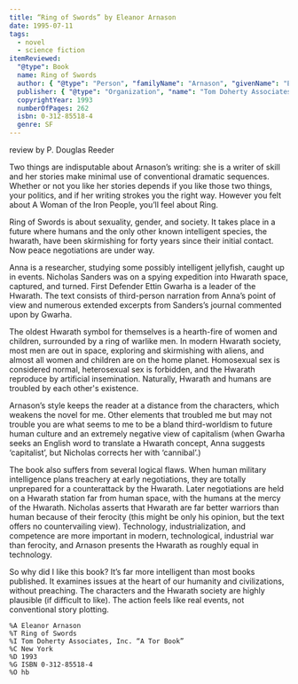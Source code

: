 ```yaml
---
title: “Ring of Swords” by Eleanor Arnason
date: 1995-07-11
tags:
  - novel
  - science fiction
itemReviewed:
  "@type": Book
  name: Ring of Swords
  author: { "@type": "Person", "familyName": "Arnason", "givenName": "Eleanor" }
  publisher: { "@type": "Organization", "name": "Tom Doherty Associates, Inc." }
  copyrightYear: 1993
  numberOfPages: 262
  isbn: 0-312-85518-4
  genre: SF
---
```


review by P. Douglas Reeder

Two things are indisputable about Arnason’s writing: she is a writer of skill and her stories make minimal use of conventional dramatic sequences. Whether or not you like her stories depends if you like those two things, your politics, and if her writing strokes you the right way. However you felt about A Woman of the Iron People, you’ll feel about Ring.

Ring of Swords is about sexuality, gender, and society. It takes place in a future where humans and the only other known intelligent species, the hwarath, have been skirmishing for forty years since their initial contact. Now peace negotiations are under way.

Anna is a researcher, studying some possibly intelligent jellyfish, caught up in events. Nicholas Sanders was on a spying expedition into Hwarath space, captured, and turned. First Defender Ettin Gwarha is a leader of the Hwarath. The text consists of third-person narration from Anna’s point of view and numerous extended excerpts from Sanders’s journal commented upon by Gwarha.

The oldest Hwarath symbol for themselves is a hearth-fire of women and children, surrounded by a ring of warlike men. In modern Hwarath society, most men are out in space, exploring and skirmishing with aliens, and almost all women and children are on the home planet. Homosexual sex is considered normal, heterosexual sex is forbidden, and the Hwarath reproduce by artificial insemination. Naturally, Hwarath and humans are troubled by each other's existence.

Arnason’s style keeps the reader at a distance from the characters, which weakens the novel for me. Other elements that troubled me but may not trouble you are what seems to me to be a bland third-worldism to future human culture and an extremely negative view of capitalism (when Gwarha seeks an English word to translate a Hwarath concept, Anna suggests ‘capitalist’, but Nicholas corrects her with ‘cannibal’.)

The book also suffers from several logical flaws. When human military intelligence plans treachery at early negotiations, they are totally unprepared for a counterattack by the Hwarath. Later negotiations are held on a Hwarath station far from human space, with the humans at the mercy of the Hwarath. Nicholas asserts that Hwarath are far better warriors than human because of their ferocity (this might be only his opinion, but the text offers no countervailing view). Technology, industrialization, and competence are more important in modern, technological, industrial war than ferocity, and Arnason presents the Hwarath as roughly equal in technology.

So why did I like this book? It’s far more intelligent than most books published. It examines issues at the heart of our humanity and civilizations, without preaching. The characters and the Hwarath society are highly plausible (if difficult to like). The action feels like real events, not conventional story plotting.

```
%A Eleanor Arnason
%T Ring of Swords
%I Tom Doherty Associates, Inc. “A Tor Book”
%C New York
%D 1993
%G ISBN 0-312-85518-4
%O hb
```
